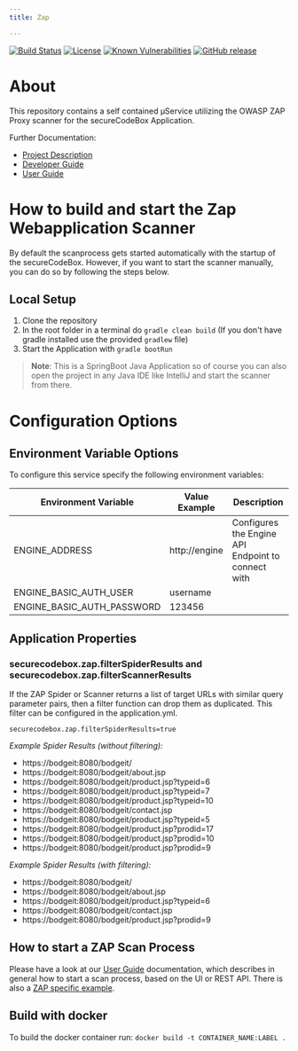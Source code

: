 ```yaml
---
title: Zap

---
```


[![Build Status](https://travis-ci.com/secureCodeBox/scanner-webapplication-zap.svg?branch=develop)](https://travis-ci.com/secureCodeBox/scanner-webapplication-zap)
[![License](https://img.shields.io/badge/License-Apache%202.0-blue.svg)](https://opensource.org/licenses/Apache-2.0)
[![Known Vulnerabilities](https://snyk.io/test/github/secureCodeBox/scanner-webapplication-zap/badge.svg)](https://snyk.io/test/github/secureCodeBox/scanner-webapplication-zap)
[![GitHub release](https://img.shields.io/github/release/secureCodeBox/scanner-webapplication-zap.svg)](https://github.com/secureCodeBox/scanner-webapplication-zap/releases/latest)

# About
This repository contains a self contained µService utilizing the OWASP ZAP Proxy scanner for the secureCodeBox Application.

Further Documentation:
* [Project Description][scb-project]
* [Developer Guide][scb-developer-guide]
* [User Guide][scb-user-guide]

# How to build and start the Zap Webapplication Scanner

By default the scanprocess gets started automatically with the startup of the secureCodeBox. However, if you want to start the scanner manually, you can do so by following the steps below.

## Local Setup

1. Clone the repository
2. In the root folder in a terminal do `gradle clean build` (If you don't have gradle installed use the provided `gradlew` file)
3. Start the Application with `gradle bootRun`

>**Note**: This is a SpringBoot Java Application so of course you can also open the project in any Java IDE like IntelliJ and start the scanner from there.

# Configuration Options

## Environment Variable Options

To configure this service specify the following environment variables:

| Environment Variable       | Value Example         | Description          |
| -------------------------- | --------------------- |--------------------- |
| ENGINE_ADDRESS             | http://engine         | Configures the Engine API Endpoint to connect with                     |
| ENGINE_BASIC_AUTH_USER     | username              |                      |
| ENGINE_BASIC_AUTH_PASSWORD | 123456                |                      |

## Application Properties

### securecodebox.zap.filterSpiderResults and securecodebox.zap.filterScannerResults
If the ZAP Spider or Scanner returns a list of target URLs with similar query parameter pairs, then a filter function can drop them as duplicated. This filter can  be configured in the application.yml.

`securecodebox.zap.filterSpiderResults=true`

*Example Spider Results (without filtering):*
- https://bodgeit:8080/bodgeit/
- https://bodgeit:8080/bodgeit/about.jsp
- https://bodgeit:8080/bodgeit/product.jsp?typeid=6
- https://bodgeit:8080/bodgeit/product.jsp?typeid=7
- https://bodgeit:8080/bodgeit/product.jsp?typeid=10
- https://bodgeit:8080/bodgeit/contact.jsp
- https://bodgeit:8080/bodgeit/product.jsp?typeid=5
- https://bodgeit:8080/bodgeit/product.jsp?prodid=17
- https://bodgeit:8080/bodgeit/product.jsp?prodid=10
- https://bodgeit:8080/bodgeit/product.jsp?prodid=9

*Example Spider Results (with filtering):*
- https://bodgeit:8080/bodgeit/
- https://bodgeit:8080/bodgeit/about.jsp
- https://bodgeit:8080/bodgeit/product.jsp?typeid=6
- https://bodgeit:8080/bodgeit/contact.jsp
- https://bodgeit:8080/bodgeit/product.jsp?prodid=9


## How to start a ZAP Scan Process
Please have a look at our [User Guide][scb-user-guide] documentation, which describes in general how to start a scan process, based on the UI or REST API. There is also a [ZAP specific example][scb-user-guide-zap-example].

## Build with docker
To build the docker container run: `docker build -t CONTAINER_NAME:LABEL .`

[scb-project]:                  https://github.com/secureCodeBox/secureCodeBox
[scb-developer-guide]:          https://github.com/secureCodeBox/secureCodeBox/blob/master/docs/developer-guide/README.md
[scb-developer-guidelines]:     https://github.com/secureCodeBox/secureCodeBox/blob/master/docs/developer-guide/README.md#guidelines
[scb-user-guide]:               https://github.com/secureCodeBox/secureCodeBox/tree/master/docs/user-guide
[scb-user-guide-zap-example]:   https://github.com/secureCodeBox/secureCodeBox/blob/master/docs/user-guide/usage-examples/zap-bodgeit-example.md
